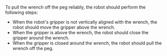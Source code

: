 To pull the wrench off the peg reliably, the robot should perform the following steps:
- When the robot's gripper is not vertically aligned with the wrench, the robot should move the gripper above the wrench.
- When the gripper is above the wrench, the robot should close the gripper around the wrench.
- When the gripper is closed around the wrench, the robot should pull the wrench off the peg.
